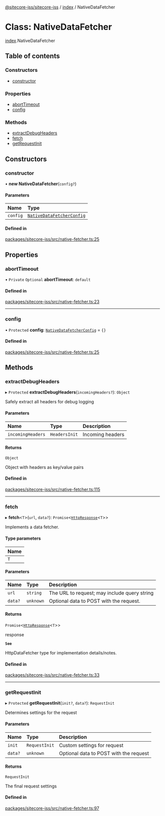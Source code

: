 [@sitecore-jss/sitecore-jss](../README.md) / [index](../modules/index.md) / NativeDataFetcher

# Class: NativeDataFetcher

[index](../modules/index.md).NativeDataFetcher

## Table of contents

### Constructors

- [constructor](index.NativeDataFetcher.md#constructor)

### Properties

- [abortTimeout](index.NativeDataFetcher.md#aborttimeout)
- [config](index.NativeDataFetcher.md#config)

### Methods

- [extractDebugHeaders](index.NativeDataFetcher.md#extractdebugheaders)
- [fetch](index.NativeDataFetcher.md#fetch)
- [getRequestInit](index.NativeDataFetcher.md#getrequestinit)

## Constructors

### constructor

• **new NativeDataFetcher**(`config?`)

#### Parameters

| Name | Type |
| :------ | :------ |
| `config` | [`NativeDataFetcherConfig`](../modules/index.md#nativedatafetcherconfig) |

#### Defined in

[packages/sitecore-jss/src/native-fetcher.ts:25](https://github.com/Sitecore/jss/blob/afb8d777d/packages/sitecore-jss/src/native-fetcher.ts#L25)

## Properties

### abortTimeout

• `Private` `Optional` **abortTimeout**: `default`

#### Defined in

[packages/sitecore-jss/src/native-fetcher.ts:23](https://github.com/Sitecore/jss/blob/afb8d777d/packages/sitecore-jss/src/native-fetcher.ts#L23)

___

### config

• `Protected` **config**: [`NativeDataFetcherConfig`](../modules/index.md#nativedatafetcherconfig) = `{}`

#### Defined in

[packages/sitecore-jss/src/native-fetcher.ts:25](https://github.com/Sitecore/jss/blob/afb8d777d/packages/sitecore-jss/src/native-fetcher.ts#L25)

## Methods

### extractDebugHeaders

▸ `Protected` **extractDebugHeaders**(`incomingHeaders?`): `Object`

Safely extract all headers for debug logging

#### Parameters

| Name | Type | Description |
| :------ | :------ | :------ |
| `incomingHeaders` | `HeadersInit` | Incoming headers |

#### Returns

`Object`

Object with headers as key/value pairs

#### Defined in

[packages/sitecore-jss/src/native-fetcher.ts:115](https://github.com/Sitecore/jss/blob/afb8d777d/packages/sitecore-jss/src/native-fetcher.ts#L115)

___

### fetch

▸ **fetch**\<`T`\>(`url`, `data?`): `Promise`\<[`HttpResponse`](../interfaces/index.HttpResponse.md)\<`T`\>\>

Implements a data fetcher.

#### Type parameters

| Name |
| :------ |
| `T` |

#### Parameters

| Name | Type | Description |
| :------ | :------ | :------ |
| `url` | `string` | The URL to request; may include query string |
| `data?` | `unknown` | Optional data to POST with the request. |

#### Returns

`Promise`\<[`HttpResponse`](../interfaces/index.HttpResponse.md)\<`T`\>\>

response

**`See`**

HttpDataFetcher<T> type for implementation details/notes.

#### Defined in

[packages/sitecore-jss/src/native-fetcher.ts:33](https://github.com/Sitecore/jss/blob/afb8d777d/packages/sitecore-jss/src/native-fetcher.ts#L33)

___

### getRequestInit

▸ `Protected` **getRequestInit**(`init?`, `data?`): `RequestInit`

Determines settings for the request

#### Parameters

| Name | Type | Description |
| :------ | :------ | :------ |
| `init` | `RequestInit` | Custom settings for request |
| `data?` | `unknown` | Optional data to POST with the request |

#### Returns

`RequestInit`

The final request settings

#### Defined in

[packages/sitecore-jss/src/native-fetcher.ts:97](https://github.com/Sitecore/jss/blob/afb8d777d/packages/sitecore-jss/src/native-fetcher.ts#L97)
